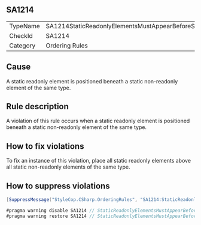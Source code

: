 ﻿## SA1214

<table>
<tr>
  <td>TypeName</td>
  <td>SA1214StaticReadonlyElementsMustAppearBeforeStaticNonReadonlyElements</td>
</tr>
<tr>
  <td>CheckId</td>
  <td>SA1214</td>
</tr>
<tr>
  <td>Category</td>
  <td>Ordering Rules</td>
</tr>
</table>

## Cause

A static readonly element is positioned beneath a static non-readonly element of the same type.

## Rule description

A violation of this rule occurs when a static readonly element is positioned beneath a static non-readonly element of the same type. 

## How to fix violations

To fix an instance of this violation, place all static readonly elements above all static non-readonly elements of the same type.

## How to suppress violations

```csharp
[SuppressMessage("StyleCop.CSharp.OrderingRules", "SA1214:StaticReadonlyElementsMustAppearBeforeStaticNonReadonlyElements", Justification = "Reviewed.")]
```

```csharp
#pragma warning disable SA1214 // StaticReadonlyElementsMustAppearBeforeStaticNonReadonlyElements
#pragma warning restore SA1214 // StaticReadonlyElementsMustAppearBeforeStaticNonReadonlyElements
```
